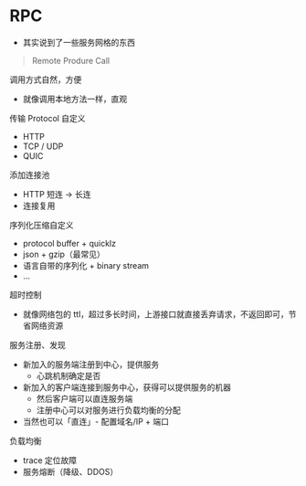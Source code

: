 # RPC

- 其实说到了一些服务网格的东西

> Remote Produre Call

调用方式自然，方便

- 就像调用本地方法一样，直观

传输 Protocol 自定义

- HTTP
- TCP / UDP
- QUIC

添加连接池

- HTTP 短连 -> 长连
- 连接复用

序列化压缩自定义

- protocol buffer + quicklz
- json + gzip（最常见）
- 语言自带的序列化 + binary stream
- …

超时控制

- 就像网络包的 ttl，超过多长时间，上游接口就直接丢弃请求，不返回即可，节省网络资源

服务注册、发现

- 新加入的服务端注册到中心，提供服务
    - 心跳机制确定是否
- 新加入的客户端连接到服务中心，获得可以提供服务的机器
    - 然后客户端可以直连服务端
    - 注册中心可以对服务进行负载均衡的分配
- 当然也可以「直连」- 配置域名/IP + 端口

负载均衡

- trace 定位故障
- 服务熔断（降级、DDOS）
